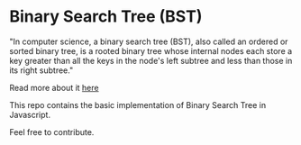 
# Binary Search Tree (BST)

"In computer science, a binary search tree (BST), also called an ordered or sorted binary tree, is a rooted binary tree whose internal nodes each store a key greater than all the keys in the node's left subtree and less than those in its right subtree."

Read more about it [here](https://en.wikipedia.org/wiki/Binary_search_tree)

This repo contains the basic implementation of Binary Search Tree in Javascript.

Feel free to contribute.
